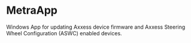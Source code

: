 # MetraApp
Windows App for updating Axxess device firmware and Axxess Steering Wheel Configuration (ASWC) enabled devices.
